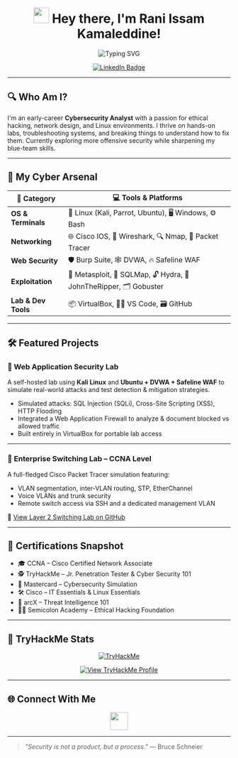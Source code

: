 <!-- Profile Header -->
<h1 align="center">
  <img src="https://media.giphy.com/media/hvRJCLFzcasrR4ia7z/giphy.gif" width="35" /> Hey there, I'm Rani Issam Kamaleddine!
</h1>

<p align="center">
  <img src="https://readme-typing-svg.demolab.com?font=Fira+Code&pause=1200&center=true&width=440&lines=Cybersecurity+Enthusiast;Network+Engineer+%2F+CCNA+Certified;Linux+and+Terminal+Lover;Offensive+Security+Learner" alt="Typing SVG" />
</p>

<p align="center">
  <a href="https://linkedin.com/in/rani-kamaleddine" target="_blank">
    <img alt="LinkedIn Badge" src="https://img.shields.io/badge/-LinkedIn-0A66C2?style=for-the-badge&logo=linkedin&logoColor=white">
  </a>
</p>

---

## 🔍 Who Am I?

I'm an early-career **Cybersecurity Analyst** with a passion for ethical hacking, network design, and Linux environments. I thrive on hands-on labs, troubleshooting systems, and breaking things to understand how to fix them. Currently exploring more offensive security while sharpening my blue-team skills.

---

## 🧰 My Cyber Arsenal

| 🔧 Category | 💻 Tools & Platforms |
|------------|----------------------|
| **OS & Terminals** | 🐧 Linux (Kali, Parrot, Ubuntu), 🖥️ Windows, ⚙️ Bash |
| **Networking** | 🌐 Cisco IOS, 🧮 Wireshark, 🔍 Nmap, 📡 Packet Tracer |
| **Web Security** | 🛡️ Burp Suite, 🕸️ DVWA, 🔥 Safeline WAF |
| **Exploitation** | 🎯 Metasploit, 🧪 SQLMap, 🔓 Hydra, 🧠 JohnTheRipper, 🗂️ Gobuster |
| **Lab & Dev Tools** | 📦 VirtualBox, 👨‍💻 VS Code, 🗃️ GitHub |

---

## 🛠️ Featured Projects

### 🔧 Web Application Security Lab  
A self-hosted lab using **Kali Linux** and **Ubuntu + DVWA + Safeline WAF** to simulate real-world attacks and test detection & mitigation strategies.

- Simulated attacks: SQL Injection (SQLi), Cross-Site Scripting (XSS), HTTP Flooding  
- Integrated a Web Application Firewall to analyze & document blocked vs allowed traffic  
- Built entirely in VirtualBox for portable lab access

---

### 🧩 Enterprise Switching Lab – CCNA Level  
A full-fledged Cisco Packet Tracer simulation featuring:

- VLAN segmentation, inter-VLAN routing, STP, EtherChannel  
- Voice VLANs and trunk security  
- Remote switch access via SSH and a dedicated management VLAN  

🔗 [View Layer 2 Switching Lab on GitHub](https://github.com/r4n1-exe/ccna-layer2-switching-lab)

---

## 📜 Certifications Snapshot

- 🎓 CCNA – Cisco Certified Network Associate  
- 🕵️ TryHackMe – Jr. Penetration Tester & Cyber Security 101  
- 🧪 Mastercard – Cybersecurity Simulation  
- 🛠️ Cisco – IT Essentials & Linux Essentials  
- 🧠 arcX – Threat Intelligence 101  
- 👨‍💻 Semicolon Academy – Ethical Hacking Foundation  

---

## 🧠 TryHackMe Stats

<p align="center">
  <a href="https://tryhackme.com/p/pynge" target="_blank">
    <img src="https://tryhackme-badges.s3.amazonaws.com/pynge.png" alt="TryHackMe">
  </a>
</p>

<p align="center">
  <a href="https://tryhackme.com/p/pynge" target="_blank">
    <img alt="View TryHackMe Profile" src="https://img.shields.io/badge/🔗%20View%20Full%20Profile-0A0A0A?style=for-the-badge&logo=tryhackme&logoColor=white">
  </a>
</p>

---

## 🌐 Connect With Me

<p align="center">
  <a href="https://linkedin.com/in/rani-kamaleddine" target="_blank">
    <img src="https://cdn-icons-png.flaticon.com/512/174/174857.png" width="40" height="40" />
  </a>
</p>

---

> _"Security is not a product, but a process."_ — Bruce Schneier
